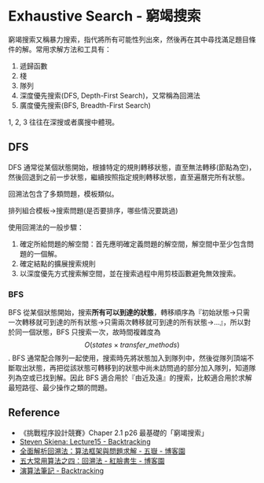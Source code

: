 # Exhaustive Search - 窮竭搜索

窮竭搜索又稱暴力搜索，指代將所有可能性列出來，然後再在其中尋找滿足題目條件的解。常用求解方法和工具有：

1. 遞歸函數
2. 棧
3. 隊列
4. 深度優先搜索(DFS, Depth-First Search)，又常稱為回溯法
5. 廣度優先搜索(BFS, Breadth-First Search)

1, 2, 3 往往在深搜或者廣搜中體現。

## DFS

DFS 通常從某個狀態開始，根據特定的規則轉移狀態，直至無法轉移(節點為空)，然後回退到之前一步狀態，繼續按照指定規則轉移狀態，直至遍曆完所有狀態。

回溯法包含了多類問題，模板類似。

排列組合模板->搜索問題(是否要排序，哪些情況要跳過)

使用回溯法的一般步驟：

1. 確定所給問題的解空間：首先應明確定義問題的解空間，解空間中至少包含問題的一個解。
2. 確定結點的擴展搜索規則
3. 以深度優先方式搜索解空間，並在搜索過程中用剪枝函數避免無效搜索。

### BFS

BFS 從某個狀態開始，搜索**所有可以到達的狀態**，轉移順序為『初始狀態->只需一次轉移就可到達的所有狀態->只需兩次轉移就可到達的所有狀態->...』，所以對於同一個狀態，BFS 只搜索一次，故時間複雜度為 $$O(states \times transfer\_methods)$$. BFS 通常配合隊列一起使用，搜索時先將狀態加入到隊列中，然後從隊列頂端不斷取出狀態，再把從該狀態可轉移到的狀態中尚未訪問過的部分加入隊列，知道隊列為空或已找到解。因此 BFS 適合用於『由近及遠』的搜索，比較適合用於求解最短路徑、最少操作之類的問題。

## Reference

- 《挑戰程序設計競賽》Chaper 2.1 p26 最基礎的「窮竭搜索」
- [Steven Skiena: Lecture15 - Backtracking](../docs/lecture15-backtracking.pdf)
- [全面解析回溯法：算法框架與問題求解 - 五嶽 - 博客園](http://www.cnblogs.com/wuyuegb2312/p/3273337.html)
- [五大常用算法之四：回溯法 - 紅臉書生 - 博客園](http://www.cnblogs.com/steven_oyj/archive/2010/05/22/1741376.html)
- [演算法筆記 - Backtracking](http://www.csie.ntnu.edu.tw/~u91029/Backtracking.html)

